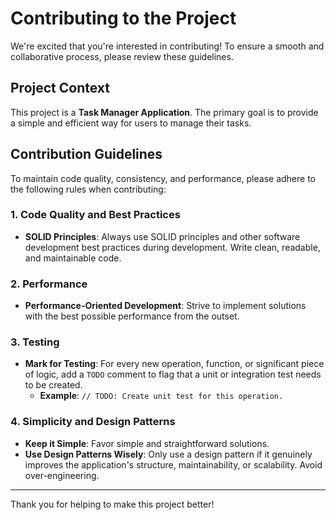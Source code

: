 # Contributing to the Project

We're excited that you're interested in contributing! To ensure a smooth and collaborative process, please review these guidelines.

## Project Context

This project is a **Task Manager Application**. The primary goal is to provide a simple and efficient way for users to manage their tasks.

## Contribution Guidelines

To maintain code quality, consistency, and performance, please adhere to the following rules when contributing:

### 1. Code Quality and Best Practices

- **SOLID Principles**: Always use SOLID principles and other software development best practices during development. Write clean, readable, and maintainable code.

### 2. Performance

- **Performance-Oriented Development**: Strive to implement solutions with the best possible performance from the outset.

### 3. Testing

- **Mark for Testing**: For every new operation, function, or significant piece of logic, add a `TODO` comment to flag that a unit or integration test needs to be created.
  - **Example**: `// TODO: Create unit test for this operation.`

### 4. Simplicity and Design Patterns

- **Keep it Simple**: Favor simple and straightforward solutions.
- **Use Design Patterns Wisely**: Only use a design pattern if it genuinely improves the application's structure, maintainability, or scalability. Avoid over-engineering.

---

Thank you for helping to make this project better!
